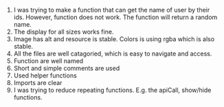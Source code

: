 1. I was trying to make a function that can get the name of user by their ids. However, function does not work. The function will return a random name. 
2. The display for all sizes works fine.
3. Image has alt and resource is stable. Colors is using rgba which is also stable.
4. All the files are well catagoried, which is easy to navigate and access.
5. Function are well named
6. Short and simple comments are used
7. Used helper functions
8. Imports are clear
9. I was trying to reduce repeating functions. E.g. the apiCall, show/hide functions.
